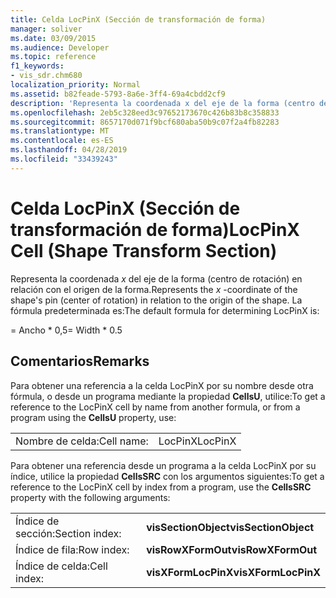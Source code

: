```yaml
---
title: Celda LocPinX (Sección de transformación de forma)
manager: soliver
ms.date: 03/09/2015
ms.audience: Developer
ms.topic: reference
f1_keywords:
- vis_sdr.chm680
localization_priority: Normal
ms.assetid: b82feade-5793-8a6e-3ff4-69a4cbdd2cf9
description: 'Representa la coordenada x del eje de la forma (centro de rotación) en relación con el origen de la forma. La fórmula predeterminada es:'
ms.openlocfilehash: 2eb5c328eed3c97652173670c426b83b8c358833
ms.sourcegitcommit: 8657170d071f9bcf680aba50b9c07f2a4fb82283
ms.translationtype: MT
ms.contentlocale: es-ES
ms.lasthandoff: 04/28/2019
ms.locfileid: "33439243"
---
```

# <a name="locpinx-cell-shape-transform-section"></a><span data-ttu-id="44b75-104">Celda LocPinX (Sección de transformación de forma)</span><span class="sxs-lookup"><span data-stu-id="44b75-104">LocPinX Cell (Shape Transform Section)</span></span>

<span data-ttu-id="44b75-105">Representa la coordenada  *x*  del eje de la forma (centro de rotación) en relación con el origen de la forma.</span><span class="sxs-lookup"><span data-stu-id="44b75-105">Represents the  *x*  -coordinate of the shape's pin (center of rotation) in relation to the origin of the shape.</span></span> <span data-ttu-id="44b75-106">La fórmula predeterminada es:</span><span class="sxs-lookup"><span data-stu-id="44b75-106">The default formula for determining LocPinX is:</span></span> 
  
<span data-ttu-id="44b75-107">= Ancho \* 0,5</span><span class="sxs-lookup"><span data-stu-id="44b75-107">= Width \* 0.5</span></span>
  
## <a name="remarks"></a><span data-ttu-id="44b75-108">Comentarios</span><span class="sxs-lookup"><span data-stu-id="44b75-108">Remarks</span></span>

<span data-ttu-id="44b75-109">Para obtener una referencia a la celda LocPinX por su nombre desde otra fórmula, o desde un programa mediante la propiedad **CellsU**, utilice:</span><span class="sxs-lookup"><span data-stu-id="44b75-109">To get a reference to the LocPinX cell by name from another formula, or from a program using the **CellsU** property, use:</span></span> 
  
|||
|:-----|:-----|
| <span data-ttu-id="44b75-110">Nombre de celda:</span><span class="sxs-lookup"><span data-stu-id="44b75-110">Cell name:</span></span>  <br/> | <span data-ttu-id="44b75-111">LocPinX</span><span class="sxs-lookup"><span data-stu-id="44b75-111">LocPinX</span></span>  <br/> |
   
<span data-ttu-id="44b75-112">Para obtener una referencia desde un programa a la celda LocPinX por su índice, utilice la propiedad **CellsSRC** con los argumentos siguientes:</span><span class="sxs-lookup"><span data-stu-id="44b75-112">To get a reference to the LocPinX cell by index from a program, use the **CellsSRC** property with the following arguments:</span></span> 
  
|||
|:-----|:-----|
| <span data-ttu-id="44b75-113">Índice de sección:</span><span class="sxs-lookup"><span data-stu-id="44b75-113">Section index:</span></span>  <br/> |<span data-ttu-id="44b75-114">**visSectionObject**</span><span class="sxs-lookup"><span data-stu-id="44b75-114">**visSectionObject**</span></span> <br/> |
| <span data-ttu-id="44b75-115">Índice de fila:</span><span class="sxs-lookup"><span data-stu-id="44b75-115">Row index:</span></span>  <br/> |<span data-ttu-id="44b75-116">**visRowXFormOut**</span><span class="sxs-lookup"><span data-stu-id="44b75-116">**visRowXFormOut**</span></span> <br/> |
| <span data-ttu-id="44b75-117">Índice de celda:</span><span class="sxs-lookup"><span data-stu-id="44b75-117">Cell index:</span></span>  <br/> |<span data-ttu-id="44b75-118">**visXFormLocPinX**</span><span class="sxs-lookup"><span data-stu-id="44b75-118">**visXFormLocPinX**</span></span> <br/> |
   

